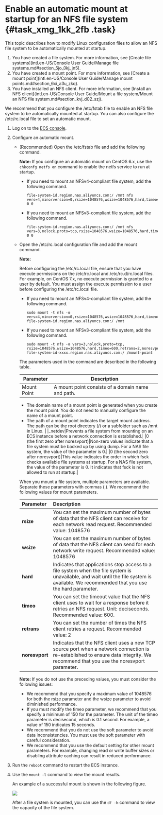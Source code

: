 # Enable an automatic mount at startup for an NFS file system {#task_xmg_1kk_2fb .task}

This topic describes how to modify Linux configuration files to allow an NFS file system to be automatically mounted at startup.

1.  You have created a file system. For more information, see [Create file systems](intl.en-US/Console User Guide/Manage file systems.md#section_5jo_0kj_jn5).
2.  You have created a mount point. For more information, see [Create a mount point](intl.en-US/Console User Guide/Manage mount points.md#section_6xi_a3u_zkq).
3.  You have installed an NFS client. For more information, see [Install an NFS client](intl.en-US/Console User Guide/Mount a file system/Mount an NFS file system.md#section_kvj_d02_szj).

We recommend that you configure the /etc/fstab file to enable an NFS file system to be automatically mounted at startup. You can also configure the /etc/rc.local file to set an automatic mount.

1.  Log on to the [ECS console](https://ecs.console.aliyun.com/).
2.  Configure an automatic mount.
    -   \(Recommended\) Open the /etc/fstab file and add the following command.

        **Note:** If you configure an automatic mount on CentOS 6.x, use the `chkconfg netfs on` command to enable the netfs service to run at startup.

        -   If you need to mount an NFSv4-compliant file system, add the following command.

            ``` {#codeblock_h4f_oyv_rqa}
            file-system-id.region.nas.aliyuncs.com:/ /mnt nfs vers=4,minorversion=0,rsize=1048576,wsize=1048576,hard,timeo=600,retrans=2,_netdev,noresvport 0 0
            ```

        -   If you need to mount an NFSv3-compliant file system, add the following command.

            ``` {#codeblock_8c4_lp7_3qy}
            file-system-id.region.nas.aliyuncs.com:/ /mnt nfs vers=3,nolock,proto=tcp,rsize=1048576,wsize=1048576,hard,timeo=600,retrans=2,_netdev,noresvport 0 0
            ```

    -   Open the /etc/rc.local configuration file and add the mount command.

        **Note:** 

        Before configuring the /etc/rc.local file, ensure that you have execute permissions on the /etc/rc.local and /etc/rc.d/rc.local files. For example, on CentOS 7.x, no execute permission is granted to a user by default. You must assign the execute permission to a user before configuring the /etc/rc.local file.

        -   If you need to mount an NFSv4-compliant file system, add the following command.

            ``` {#codeblock_3n0_a3u_f6q}
            sudo mount -t nfs -o vers=4,minorversion=0,rsize=1048576,wsize=1048576,hard,timeo=600,retrans=2,_netdev,noresvport file-system-id.region.nas.aliyuncs.com:/ /mnt
            ```

        -   If you need to mount an NFSv3-compliant file system, add the following command.

            ``` {#codeblock_ycw_chq_glo}
            sudo mount -t nfs -o vers=3,nolock,proto=tcp, rsize=1048576,wsize=1048576,hard,timeo=600,retrans=2,noresvport file-system-id-xxxx.region.nas.aliyuncs.com:/ /mount-point
            ```

        The parameters used in the command are described in the following table.

        |Parameter|Description|
        |---------|-----------|
        |Mount Point| A mount point consists of a domain name and path.

        -   The domain name of a mount point is generated when you create the mount point. You do not need to manually configure the name of a mount point.
        -   The path of a mount point indicates the target mount address. The path can be the root directory \(/\) or a subfolder such as /mnt in Linux.
 |
        |\_netdev|Prevents a file system from mounting on an ECS instance before a network connection is established.|
        |0 \(the first zero after noresvport\)|Non-zero values indicate that a file system must be backed up by using dump. For a NAS file system, the value of the parameter is 0.|
        |0 \(the second zero after noresvport\)|This value indicates the order in which fsck checks available file systems at startup. For a NAS file system, the value of the parameter is 0. It indicates that fsck is not allowed to run at startup.|

        When you mount a file system, multiple parameters are available. Separate these parameters with commas \(,\). We recommend the following values for mount parameters.

        |Parameter|Description|
        |:--------|:----------|
        |**rsize**|You can set the maximum number of bytes of data that the NFS client can receive for each network read request. Recommended value: 1048576|
        |**wsize**|You can set the maximum number of bytes of data that the NFS client can send for each network write request. Recommended value: 1048576|
        |**hard**|Indicates that applications stop access to a file system when the file system is unavailable, and wait until the file system is available. We recommended that you use the hard parameter.|
        |**timeo**|You can set the timeout value that the NFS client uses to wait for a response before it retries an NFS request. Unit: deciseconds. Recommended value: 600.|
        |**retrans**|You can set the number of times the NFS client retries a request. Recommended value: 2|
        |**noresvport**|Indicates that the NFS client uses a new TCP source port when a network connection is re-established to ensure data integrity. We recommend that you use the noresvport parameter.|

        **Note:** If you do not use the preceding values, you must consider the following issues:

        -   We recommend that you specify a maximum value of 1048576 for both the rsize parameter and the wsize parameter to avoid diminished performance.
        -   If you must modify the timeo parameter, we recommend that you specify a minimum of 150 for the parameter. The unit of the timeo parameter is decisecond, which is 0.1 second. For example, a value of 150 indicates 15 seconds.
        -   We recommend that you do not use the soft parameter to avoid data inconsistencies. You must use the soft parameter with careful consideration.
        -   We recommend that you use the default setting for other mount parameters. For example, changing read or write buffer sizes or disabling attribute caching can result in reduced performance.
3.  Run the `reboot` command to restart the ECS instance.
4.  Use the `mount -l` command to view the mount results.

    An example of a successful mount is shown in the following figure.

    ![](http://static-aliyun-doc.oss-cn-hangzhou.aliyuncs.com/assets/img/21207/156438405149539_en-US.png)

    After a file system is mounted, you can use the `df -h` command to view the capacity of the file system.


